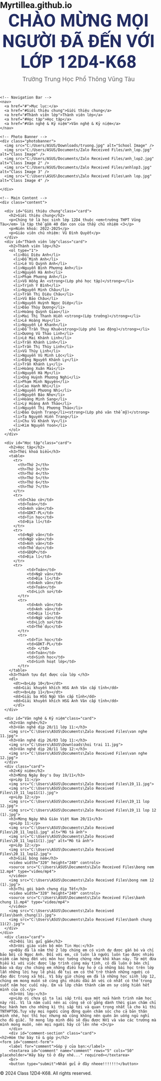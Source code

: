 # Myrtillea.github.io
<!DOCTYPE html>
<html>
<head>
  <meta charset="UTF-8">
  <meta name="viewport" content="width=device-width, initial-scale=1.0">
  <title>Class 12D4-K68 Website</title>
  <link href="https://fonts.googleapis.com/css2?family=Roboto:wght@400;500;700&display=swap" rel="stylesheet">
  <style>
    /* Reset */
    body, h1, h2, h3, h4, p, ul, li, a, form, input, textarea, button, table, th, td, div {
      margin: 0;
      padding: 0;
      box-sizing: border-box;
    }

    /* Global Styles */
    body {
      background: linear-gradient(to bottom, #dceefb, #c6e0f5);
      font-family: 'Roboto', sans-serif;
      color: #333;
      line-height: 1.6;
      padding-top: 20px;
      transition: background 0.5s ease;
    }
html {
  scroll-behavior: smooth;
}
    h1, h2, h3, h4 {
      font-family: 'Roboto', sans-serif;
    }

    /* Container */
    #container {
      width: 90%;
      max-width: 1000px;
      overflow: hidden;
      margin: 50px auto;
      background: white;
      box-shadow: 0px 4px 8px rgba(0, 0, 0, 0.1);
      border-radius: 10px;
      padding: 20px;
      transition: transform 0.3s ease;
    }

    /* Header */
    header {
      text-align: center;
      margin-bottom: 40px;
    }

    header h1 {
      font-size: 3.5rem;
      color: #232d63;
      margin-bottom: 10px;
    }

    header p {
      font-size: 1.2rem;
      color: #666;
    }

    /* Navigation Bar */
    nav {
      position: sticky;
      top: 0;
      background: #232d63;
      padding: 15px;
      text-align: center;
      z-index: 10;
    }

    nav a {
      font-size: 1.1rem;
      text-decoration: none;
      color: white;
      margin: 0 15px;
      padding: 10px 20px;
      border: 2px solid white;
      border-radius: 5px;
      transition: background-color 0.3s, color 0.3s;
    }

    nav a:hover {
      background-color: white;
      color: #232d63;
    }

    /* Photo Banner */
    .photobanner {
      height: 300px;
      display: flex;
      overflow: hidden;
      position: relative;
      margin-bottom: 30px;
      border-radius: 10px;
      box-shadow: 0px 4px 8px rgba(0, 0, 0, 0.2);
    }

    .photobanner img {
      height: 100%;
      animation: bannermove 30s linear infinite;
      object-fit: cover;
    }

    @keyframes bannermove {
      0% { transform: translateX(0); }
      100% { transform: translateX(-3000px); }
    }

    /* Content Sections */
    .content {
      margin-bottom: 30px;
    }

    h2 {
  color: #2a4d85;
  margin-bottom: 10px;
  text-transform: uppercase;
  letter-spacing: 1px;
  font-size: 2rem;
}

    .content ul {
      margin-left: 20px;
    }

    .content ul li {
      margin-bottom: 10px;
      font-size: 1.1rem;
    }

    /* Section Cards */
    .card {
      background: #fff;
      padding: 20px;
      margin: 20px 0;
      box-shadow: 0px 4px 6px rgba(0, 0, 0, 0.1);
      border-radius: 10px;
      transition: transform 0.3s ease, box-shadow 0.3s ease;
    }
    .card img {
      width: 100%;
      height: auto;
      max-width: 100%;
      display: block;
      border-radius: 8px;
    }
    .card video {
      width: 100%; /* Make the video take up the full width of the card */
      height: auto; /* Maintain aspect ratio */
      border-radius: 8px; /* Same rounded corners as the card */
      box-shadow: 0px 4px 6px rgba(0, 0, 0, 0.1); /* Optional: Add a shadow for consistency */
    }

    .card:hover {
      transform: translateY(-5px);
      box-shadow: 0px 6px 10px rgba(0, 0, 0, 0.2);
    }

    /* Table */
    table {
      width: 100%;
      border-collapse: collapse;
      margin-top: 20px;
      border-radius: 8px;
      overflow: hidden;
    }

    th, td {
      padding: 15px;
      text-align: center;
      border: 1px solid #ddd;
    }

    th {
      background-color: #f4f4f4;
      font-weight: bold;
    }

    td {
      background-color: #f9f9f9;
    }
    #comment-section {
    margin-top: 30px;
    padding: 20px;
    background-color: #f9f9f9;
    border-radius: 10px;
}

#comment-form textarea {
    width: 100%;
    padding: 10px;
    margin: 10px 0;
    border: 1px solid #ccc;
    border-radius: 5px;
    resize: none;
}

#comment-form button {
    background-color: #232d63;
    color: white;
    border: none;
    padding: 10px 20px;
    border-radius: 5px;
    cursor: pointer;
    font-size: 1rem;
}

#comment-form button:hover {
    background-color: #1e2554;
}

#comments-list {
    list-style-type: none;
    padding: 0;
}

#comments-list li {
    background: #fff;
    margin-bottom: 10px;
    padding: 10px;
    border: 1px solid #ddd;
    border-radius: 5px;
}

    /* Footer */
    footer {
      text-align: center;
      margin-top: 50px;
      font-size: 1.1rem;
      color: #666;
    }

    footer p {
      margin-bottom: 10px;
    }

    /* Responsive Design */
    @media (max-width: 768px) {
      .content h2 {
        font-size: 1.5rem;
      }

      nav a {
        font-size: 1rem;
        margin: 0 10px;
      }

      .card {
        padding: 15px;
      }
    }

  </style>
</head>
<body>
  <div id="container">
    <!-- Header -->
    <header>
      <h1>CHÀO MỪNG MỌI NGƯỜI ĐÃ ĐẾN VỚI LỚP 12D4-K68</h1>
      <p>Trường Trung Học Phổ Thông Vũng Tàu</p>
    </header>

    <!-- Navigation Bar -->
    <nav>
      <a href="#">Mục lục:</a>
      <a href="#Giới thiệu chung">Giới thiệu chung</a>
      <a href="#Thành viên lớp">Thành viên lớp</a>
      <a href="#Học tập">Học tập</a>
      <a href="#Văn nghệ & Kỷ niệm">Văn nghệ & Kỷ niệm</a>
    </nav>

    <!-- Photo Banner -->
    <div class="photobanner">
      <img src="C:/Users/ASUS/Downloads/truong.jpg" alt="School Image" />
      <img src="C:/Users/ASUS/Documents/Zalo Received Files/anh_lop.jpg" alt="Class Image" />
      <img src="C:/Users/ASUS/Documents/Zalo Received Files/anh_lop2.jpg" alt="Class Image 2" />
      <img src="C:/Users/ASUS/Documents/Zalo Received Files/anhlop3.jpg" alt="Class Image 3" />
      <img src="C:\Users\ASUS\Documents\Zalo Received Files\anh lop.jpg" alt="Class Image 4" />
      
    </div>

    <!-- Main Content -->
    <div class="content">

      <div id="Giới thiệu chung"class="card">
        <h2>Giới thiệu chung</h2>
        <p>Chúng tớ là học sinh lớp 12D4 thuộc <em>trường THPT Vũng Tàu</em> là tập thể gồm 40 đàn con của thầy chủ nhiệm <3</p>
        <p>Niên khoá: 2022-2025</p>
        <p>Giáo viên chủ nhiệm: Vũ Đình Quyết</p>
      </div>
      <div id="Thành viên lớp"class="card">
        <h2>Thành viên lớp</h2>
        <ol type="1">
          <li>Bùi Diệu Anh</li>
          <li>Đỗ Minh Anh</li>
          <li>Lê Vũ Quỳnh Anh</li>
          <li>Nguyễn Bình Phương Anh</li>
          <li>Nguyễn Hà Anh</li>
          <li>Phạm Phương Anh</li>
          <li>Võ Hồng Ân <strong>(Lớp phó học tập)</strong></li>
          <li>Trịnh Y Bình</li>
          <li>Nguyễn Minh Châu</li>
          <li>Trần Thị Diệu Châu</li>
          <li>Vũ Bảo Châu</li>
          <li>Nguyễn Huỳnh Ngọc Diệp</li>
          <li>Đào Thùy Dương</li>
          <li>Hoàng Quỳnh Giao</li>
          <li>Mai Thị Thanh Hiền <strong>(Lớp trưởng)</strong></li>
          <li>Lê Hoàng Huy</li>
          <li>Nguyễn Lê Khanh</li>
          <li>Đỗ Trần Thụy Khuê<strong>(Lớp phó lao động)</strong></li>
          <li>Dương Vũ Thảo Linh</li>
          <li>Lê Mai Khánh Linh</li>
          <li>Trần Khánh Linh</li>
          <li>Trần Thị Thùy Linh</li>
          <li>Vũ Thùy Linh</li>
          <li>Nguyễn Vũ Minh Lộc</li>
          <li>Đặng Nguyễn Khánh Ly</li>
          <li>Trần Khánh Ly</li>
          <li>Hoàng Xuân Mai</li>
          <li>Nguyễn Hà My</li>
          <li>Ong Huỳnh Phương Nghi</li>
          <li>Phạm Minh Nguyên</li>
          <li>Cao Hạnh Nhi</li>
          <li>Nguyễn Phương Nhi</li>
          <li>Nguyễn Bảo Như</li>
          <li>Hoàng Minh Sang</li>
          <li>Lý Hoàng Anh Thảo</li>
          <li>Nguyễn Thị Phương Thảo</li>
          <li>Đào Quỳnh Trang</li><strong>(Lớp phó văn thể mỹ)</strong>
          <li>Tạ Nguyễn Hiền Trang</li>
          <li>Chu Vũ Khánh Vy</li>
          <li>Kim Nguyễn Yoon</li>
        </ol>
      </div>

      <div id="Học tập"class="card">
        <h2>Học tập</h2>
        <h3>Thời khoá biểu</h3>
        <table>
          <tr>
            <th>Thứ 2</th>
            <th>Thứ 3</th>
            <th>Thứ 4</th>
            <th>Thứ 5</th>
            <th>Thứ 6</th>
            <th>Thứ 7</th>
          </tr>
          <tr>
            <td>Chào cờ</td>
            <td>Toán</td>
            <td>Anh văn</td>
            <td>GDKT-PL</td>
            <td>Tin học</td>
            <td>Địa lí</td>
          </tr>
          <tr>
            <td>Ngữ văn</td>
            <td>Ngữ văn</td>
            <td>Anh văn</td>
            <td>Thể dục</td>
            <td>GDQP</td>
            <td>Địa lí</td>
          </tr>
          <tr>
                <td>Toán</td>
                <td>Ngữ văn</td>
                <td>Địa lí</td>
                <td>Anh văn</td>
                <td>Toán</td>
                <td>Lịch sử</td>
            </tr>
            <tr>
                <td>Anh văn</td>
                <td>Anh văn</td>
                <td>Địa lí</td>
                <td>Ngữ văn</td>
                <td>Lịch sử</td>
                <td>Thể dục</td>
            </tr>
            <tr>
                <td>Tin học</td>
                <td>GDKT-PL</td>
                <td> </td>
                <td>Toán</td>
                <td>Sinh học</td>
                <td>Sinh hoạt lớp</td>
            </tr>
        </table>
        <h3>Thành tựu đạt được của lớp </h3> 
        <dl>
          <dt><b>Lớp 10</b></dt>
          <dd>Giải khuyến khích HSG Anh Văn cấp tỉnh</dd>
          <dt><b>Lớp 11</b></dt>
          <dd>Giải ba HSG Ngữ Văn cấp tỉnh</dd> 
          <dd>Giải khuyến khích HSG Anh Văn cấp tỉnh</dd>
          </dl> 
      </div>

      <div id="Văn nghệ & Kỷ niệm"class="card">
        <h2>Văn nghệ</h2>
        <h3>Văn nghệ dịp 20/11 lớp 11:</h3>
        <img src="C:\Users\ASUS\Documents\Zalo Received Files\van nghe 11.jpg">
        <h3>Văn nghệ dịp 26/03 lớp 11:</h3> 
        <img src="C:\Users\ASUS\Downloads\hoi trai 11.jpg">
        <h3>Văn nghệ dịp 20/11 lớp 12:</h3>  
        <img src="C:\Users\ASUS\Documents\Zalo Received Files\van nghe 12.jpg"> 
      </div>
      <div class="card">
        <h2>Kỷ niệm</h2>
        <h3>Mừng Ngày Boy's Day 19/11</h3>
        <p>Lớp 11:</p>
        <img src="C:\Users\ASUS\Documents\Zalo Received Files\19_11.jpg"> 
        <img src="C:\Users\ASUS\Documents\Zalo Received Files\19_11_lop11(1).jpg"> 
        <p>Lớp 12:</p> 
        <img src="C:\Users\ASUS\Documents\Zalo Received Files\19_11 lop 12.jpg">
        <img src="C:\Users\ASUS\Documents\Zalo Received Files\19_11 lop 12 (1).jpg">
        <h3>Mừng Ngày Nhà Giáo Việt Nam 20/11</h3>
        <p>Lớp 11:</p>
        <img src="C:\Users\ASUS\Documents\Zalo Received Files\20_11_lop11.jpg" alt="Mô tả ảnh">
        <img src="C:\Users\ASUS\Documents\Zalo Received Files\20_11_lop11(1).jpg" alt="Mô tả ảnh">
        <p>Lớp 12:</p> 
        <img src="C:\Users\ASUS\Documents\Zalo Received Files\20_11_lop12.jpg"> 
        <h3>Giải bóng ném</h3>
        <video width="320" height="240" controls>
        <source src="C:\Users\ASUS\Documents\Zalo Received Files\bong nem 12.mp4" type="video/mp4">
        </video>
        <img src="C:\Users\ASUS\Documents\Zalo Received Files\bong nem 12 (1).jpg"> 
        <h3>Thi gói bánh chưng dịp Tết</h3>
        <video width="320" height="240" controls>
        <source src="C:\Users\ASUS\Documents\Zalo Received Files\banh chung 11.mp4" type="video/mp4">
        </video>
        <img src="C:\Users\ASUS\Documents\Zalo Received Files\banh_chung(1).jpg">
        <img src="C:\Users\ASUS\Documents\Zalo Received Files\banh chung 11(2).jpg"> 
      </div>
    </div>
      <div class="card">
        <h2>Đôi lời gửi gắm</h2> 
        <h3>Với giáo viên bộ môn Tin Học:</h3> 
        <p>Đây đã là năm thứ 2 lớp chúng em có vinh dự được gắn bó và chỉ bảo bởi cô Ngọc Anh. Đối với em, cô luôn là người luôn tạo được nhiều niềm cảm hứng đến với môn học tưởng chừng như khô khan này. Từ một đứa hiếu kì với việc được lập trình cùng máy tính, cô đã luôn ở bên chỉ bảo và dạy cho chúng em những điều hay ho ở cả những bài học trên lớp lẫn những lời hay lẽ phải để tụi em có thể trở thành những người có đạo đức trong xã hội. Vì bây giờ chúng em đã là những học sinh lớp 12, chúng em mong muốn sẽ cùng ghi nhiều dấu ấn với cô nhất có thể trong suốt năm học cuối này. Em và lớp chân thành cảm ơn sự cống hiến hết mình của cô.</p>
        <h3>Với lớp:</h3>
        <p>Lớp ơi chưa gì ta lại sắp trôi qua một nửa hành trình năm học này rồi. Vì là năm cuối nên ai cũng sẽ cố gắng dành thời gian chăm chỉ học hành hơn cho những kì thi sắp tới và quan trọng nhất là cho kì thi TNTHPTQG.Tuy vậy mọi người cũng đừng quên chăm sóc cho cả bản thân mình nhé, học thì học nhưng mà cũng không nên quên ăn uống ngủ nghỉ cho đủ giấc. Tớ mong lớp mình đều sẽ đậu được NV1 và vào các trường mà mình mong muốn, nên mọi người hãy cố lên nhe <3</p>
        </div> 
        <div id="comment-section" class="card">
    <h2>Hòm thư bày tỏ & góp ý</h2>
    <form id="comment-form">
        <label for="comment">Góp ý của bạn:</label>
        <textarea id="comment" name="comment" rows="5" cols="50" placeholder="Hãy bày tỏ ở đây nhé..." required></textarea>
        <br>
        <button type="submit">Nhấn gửi ở đây nheee!!!!!!!</button>
</div>
</div>
    <!-- Footer -->
    <footer>
      <p>&copy; 2024 Class 12D4-K68. All rights reserved.</p>
    </footer>
  </div>
      </form>
</body>
</html>
